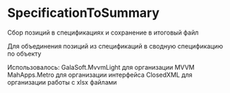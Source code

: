 # SpecificationToSummary
Сбор позиций в спецификациях и сохранение в итоговый файл

Для объединения позиций из спецификаций в сводную спецификацию по объекту

Использовалось: 
GalaSoft.MvvmLight для организации MVVM
MahApps.Metro для организации интерфейса
ClosedXML для организации работы с xlsx файлами
